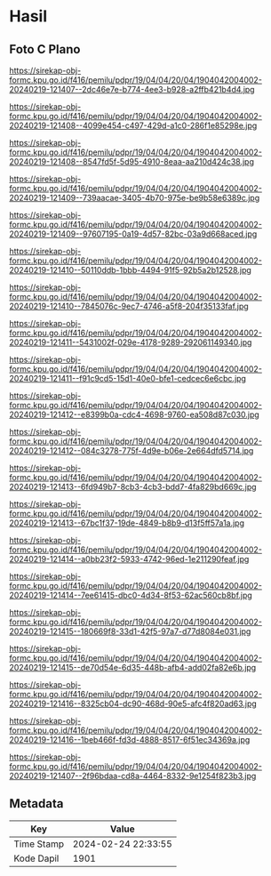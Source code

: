 # Hasil

## Foto C Plano

https://sirekap-obj-formc.kpu.go.id/f416/pemilu/pdpr/19/04/04/20/04/1904042004002-20240219-121407--2dc46e7e-b774-4ee3-b928-a2ffb421b4d4.jpg

https://sirekap-obj-formc.kpu.go.id/f416/pemilu/pdpr/19/04/04/20/04/1904042004002-20240219-121408--4099e454-c497-429d-a1c0-286f1e85298e.jpg

https://sirekap-obj-formc.kpu.go.id/f416/pemilu/pdpr/19/04/04/20/04/1904042004002-20240219-121408--8547fd5f-5d95-4910-8eaa-aa210d424c38.jpg

https://sirekap-obj-formc.kpu.go.id/f416/pemilu/pdpr/19/04/04/20/04/1904042004002-20240219-121409--739aacae-3405-4b70-975e-be9b58e6389c.jpg

https://sirekap-obj-formc.kpu.go.id/f416/pemilu/pdpr/19/04/04/20/04/1904042004002-20240219-121409--97607195-0a19-4d57-82bc-03a9d668aced.jpg

https://sirekap-obj-formc.kpu.go.id/f416/pemilu/pdpr/19/04/04/20/04/1904042004002-20240219-121410--50110ddb-1bbb-4494-91f5-92b5a2b12528.jpg

https://sirekap-obj-formc.kpu.go.id/f416/pemilu/pdpr/19/04/04/20/04/1904042004002-20240219-121410--7845076c-9ec7-4746-a5f8-204f35133faf.jpg

https://sirekap-obj-formc.kpu.go.id/f416/pemilu/pdpr/19/04/04/20/04/1904042004002-20240219-121411--5431002f-029e-4178-9289-292061149340.jpg

https://sirekap-obj-formc.kpu.go.id/f416/pemilu/pdpr/19/04/04/20/04/1904042004002-20240219-121411--f91c9cd5-15d1-40e0-bfe1-cedcec6e6cbc.jpg

https://sirekap-obj-formc.kpu.go.id/f416/pemilu/pdpr/19/04/04/20/04/1904042004002-20240219-121412--e8399b0a-cdc4-4698-9760-ea508d87c030.jpg

https://sirekap-obj-formc.kpu.go.id/f416/pemilu/pdpr/19/04/04/20/04/1904042004002-20240219-121412--084c3278-775f-4d9e-b06e-2e664dfd5714.jpg

https://sirekap-obj-formc.kpu.go.id/f416/pemilu/pdpr/19/04/04/20/04/1904042004002-20240219-121413--6fd949b7-8cb3-4cb3-bdd7-4fa829bd669c.jpg

https://sirekap-obj-formc.kpu.go.id/f416/pemilu/pdpr/19/04/04/20/04/1904042004002-20240219-121413--67bc1f37-19de-4849-b8b9-d13f5ff57a1a.jpg

https://sirekap-obj-formc.kpu.go.id/f416/pemilu/pdpr/19/04/04/20/04/1904042004002-20240219-121414--a0bb23f2-5933-4742-96ed-1e211290feaf.jpg

https://sirekap-obj-formc.kpu.go.id/f416/pemilu/pdpr/19/04/04/20/04/1904042004002-20240219-121414--7ee61415-dbc0-4d34-8f53-62ac560cb8bf.jpg

https://sirekap-obj-formc.kpu.go.id/f416/pemilu/pdpr/19/04/04/20/04/1904042004002-20240219-121415--180669f8-33d1-42f5-97a7-d77d8084e031.jpg

https://sirekap-obj-formc.kpu.go.id/f416/pemilu/pdpr/19/04/04/20/04/1904042004002-20240219-121415--de70d54e-6d35-448b-afb4-add02fa82e6b.jpg

https://sirekap-obj-formc.kpu.go.id/f416/pemilu/pdpr/19/04/04/20/04/1904042004002-20240219-121416--8325cb04-dc90-468d-90e5-afc4f820ad63.jpg

https://sirekap-obj-formc.kpu.go.id/f416/pemilu/pdpr/19/04/04/20/04/1904042004002-20240219-121416--1beb466f-fd3d-4888-8517-6f51ec34369a.jpg

https://sirekap-obj-formc.kpu.go.id/f416/pemilu/pdpr/19/04/04/20/04/1904042004002-20240219-121407--2f96bdaa-cd8a-4464-8332-9e1254f823b3.jpg


## Metadata

| Key        | Value               |
| ---------- | ------------------- |
| Time Stamp | 2024-02-24 22:33:55 |
| Kode Dapil | 1901                |



